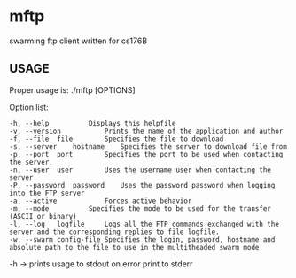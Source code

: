 mftp
====

swarming ftp client written for cs176B 



USAGE
-----
Proper usage is: ./mftp [OPTIONS]

Option list: 
	
	-h, --help			Displays this helpfile
 	-v, --version			Prints the name of the application and author
	-f, --file	file		Specifies the file to download
	-s, --server	hostname	Specifies the server to download file from
	-p, --port	port		Specifies the port to be used when contacting the server.
	-n, --user	user		Uses the username user when contacting the server
	-P, --password	password	Uses the password password when logging into the FTP server
	-a, --active			Forces active behavior
	-m, --mode			Specifies the mode to be used for the transfer (ASCII or binary)
	-l, --log	logfile		Logs all the FTP commands exchanged with the server and the corresponding replies to file logfile. 
 	-w, --swarm	config-file	Specifies the login, password, hostname and absolute path to the file to use in the multitheaded swarm mode
 









-h -> prints usage to stdout
on error print to stderr
